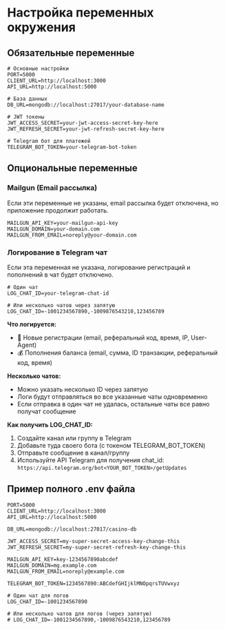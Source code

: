 # Настройка переменных окружения

## Обязательные переменные

```env
# Основные настройки
PORT=5000
CLIENT_URL=http://localhost:3000
API_URL=http://localhost:5000

# База данных
DB_URL=mongodb://localhost:27017/your-database-name

# JWT токены
JWT_ACCESS_SECRET=your-jwt-access-secret-key-here
JWT_REFRESH_SECRET=your-jwt-refresh-secret-key-here

# Telegram бот для платежей
TELEGRAM_BOT_TOKEN=your-telegram-bot-token
```

## Опциональные переменные

### Mailgun (Email рассылка)
Если эти переменные не указаны, email рассылка будет отключена, но приложение продолжит работать.

```env
MAILGUN_API_KEY=your-mailgun-api-key
MAILGUN_DOMAIN=your-domain.com
MAILGUN_FROM_EMAIL=noreply@your-domain.com
```

### Логирование в Telegram чат
Если эта переменная не указана, логирование регистраций и пополнений в чат будет отключено.

```env
# Один чат
LOG_CHAT_ID=your-telegram-chat-id

# Или несколько чатов через запятую
LOG_CHAT_ID=-1001234567890,-1009876543210,123456789
```

**Что логируется:**
- 🎉 Новые регистрации (email, реферальный код, время, IP, User-Agent)
- 💰 Пополнения баланса (email, сумма, ID транзакции, реферальный код, время)

**Несколько чатов:**
- Можно указать несколько ID через запятую
- Логи будут отправляться во все указанные чаты одновременно
- Если отправка в один чат не удалась, остальные чаты все равно получат сообщение

**Как получить LOG_CHAT_ID:**
1. Создайте канал или группу в Telegram
2. Добавьте туда своего бота (с токеном TELEGRAM_BOT_TOKEN)
3. Отправьте сообщение в канал/группу
4. Используйте API Telegram для получения chat_id: `https://api.telegram.org/bot<YOUR_BOT_TOKEN>/getUpdates`

## Пример полного .env файла

```env
PORT=5000
CLIENT_URL=http://localhost:3000
API_URL=http://localhost:5000

DB_URL=mongodb://localhost:27017/casino-db

JWT_ACCESS_SECRET=my-super-secret-access-key-change-this
JWT_REFRESH_SECRET=my-super-secret-refresh-key-change-this

MAILGUN_API_KEY=key-1234567890abcdef
MAILGUN_DOMAIN=mg.example.com
MAILGUN_FROM_EMAIL=noreply@example.com

TELEGRAM_BOT_TOKEN=1234567890:ABCdefGHIjklMNOpqrsTUVwxyz

# Один чат для логов
LOG_CHAT_ID=-1001234567890

# Или несколько чатов для логов (через запятую)
# LOG_CHAT_ID=-1001234567890,-1009876543210,123456789
```

